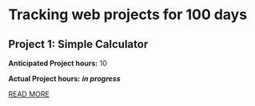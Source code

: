 # Tracking web projects for 100 days

## Project 1: Simple Calculator

**Anticipated Project hours:** 10

**Actual Project hours:** ***in progress***

[READ MORE](https://www.github.com/taasha10/)